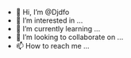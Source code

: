 - 👋 Hi, I’m @Djdfo
- 👀 I’m interested in ...
- 🌱 I’m currently learning ...
- 💞️ I’m looking to collaborate on ...
- 📫 How to reach me ...

<!---
Djdfo/Djdfo is a ✨ special ✨ repository because its `README.md` (this file) appears on your GitHub profile.
You can click the Preview link to take a look at your changes.
--->
